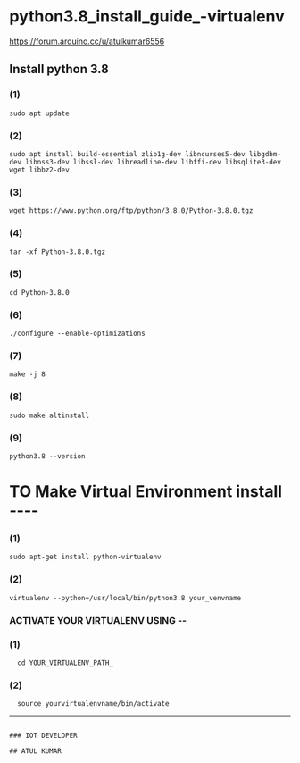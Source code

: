 # python3.8_install_guide_-virtualenv
https://forum.arduino.cc/u/atulkumar6556
## Install python 3.8 

### (1)
    sudo apt update
### (2)
    sudo apt install build-essential zlib1g-dev libncurses5-dev libgdbm-dev libnss3-dev libssl-dev libreadline-dev libffi-dev libsqlite3-dev wget libbz2-dev
### (3)
    wget https://www.python.org/ftp/python/3.8.0/Python-3.8.0.tgz
### (4)
    tar -xf Python-3.8.0.tgz
### (5)
    cd Python-3.8.0
### (6)
    ./configure --enable-optimizations
### (7)
    make -j 8
### (8)
    sudo make altinstall
### (9)
    python3.8 --version

#  TO Make Virtual Environment install ----
### (1)
    sudo apt-get install python-virtualenv
### (2)
    virtualenv --python=/usr/local/bin/python3.8 your_venvname

### ACTIVATE YOUR VIRTUALENV USING --

### (1)
      cd YOUR_VIRTUALENV_PATH_
      
### (2)
      source yourvirtualenvname/bin/activate
      
      
--------------------------------------------------------------------------------   
                  
                                                                                                          ### IOT DEVELOPER
                                                                                                          ## ATUL KUMAR
